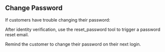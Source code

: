 ## Change Password

If customers have trouble changing their password:

After identity verification, use the reset_password tool to trigger a password reset email.

Remind the customer to change their password on their next login.
